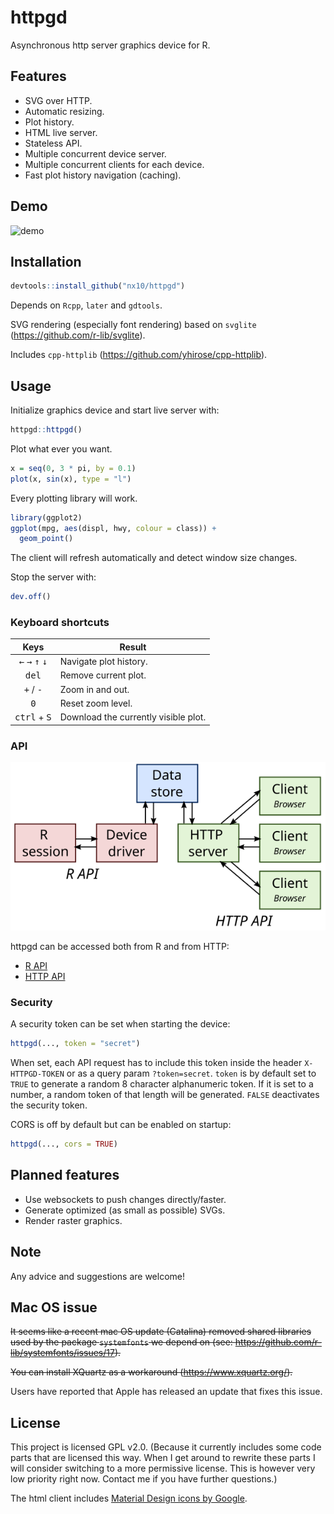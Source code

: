 # httpgd

Asynchronous http server graphics device for R.

## Features

* SVG over HTTP.
* Automatic resizing.
* Plot history.
* HTML live server.
* Stateless API.
* Multiple concurrent device server.
* Multiple concurrent clients for each device.
* Fast plot history navigation (caching).

## Demo

![demo](https://user-images.githubusercontent.com/33600480/83944385-6587fa80-a803-11ea-8f4a-7808d144309d.gif)

## Installation

```R
devtools::install_github("nx10/httpgd")
```

Depends on `Rcpp`, `later` and `gdtools`.

SVG rendering (especially font rendering) based on `svglite` (https://github.com/r-lib/svglite).

Includes `cpp-httplib` (https://github.com/yhirose/cpp-httplib).

## Usage

Initialize graphics device and start live server with:

```R
httpgd::httpgd()
```

Plot what ever you want.

```R
x = seq(0, 3 * pi, by = 0.1)
plot(x, sin(x), type = "l")
```

Every plotting library will work.

```R
library(ggplot2)
ggplot(mpg, aes(displ, hwy, colour = class)) +
  geom_point()
```

The client will refresh automatically and detect window size changes.

Stop the server with:

```R
dev.off()
```

### Keyboard shortcuts

| Keys | Result |
|:----:|--------|
| <kbd>&#8592;</kbd> <kbd>&#8594;</kbd> <kbd>&#8593;</kbd> <kbd>&#8595;</kbd> | Navigate plot history. |
| <kbd>del</kbd> | Remove current plot. |
| <kbd>+</kbd> / <kbd>-</kbd> | Zoom in and out. |
| <kbd>0</kbd> | Reset zoom level. |
| <kbd>ctrl</kbd> + <kbd>S</kbd> | Download the currently visible plot. |


### API

![structure](docs/httpgd_structure.svg)

httpgd can be accessed both from R and from HTTP:

* [R API](docs/RApi.md)
* [HTTP API](docs/HttpApi.md)

### Security

A security token can be set when starting the device: 
```R
httpgd(..., token = "secret")
```
When set, each API request has to include this token inside the header `X-HTTPGD-TOKEN` or as a query param `?token=secret`.
`token` is by default set to `TRUE` to generate a random 8 character alphanumeric token. If it is set to a number, a random token of that length will be generated. `FALSE` deactivates the security token.

CORS is off by default but can be enabled on startup:

```R
httpgd(..., cors = TRUE)
```

## Planned features

* Use websockets to push changes directly/faster.
* Generate optimized (as small as possible) SVGs.
* Render raster graphics.

## Note

Any advice and suggestions are welcome!

## Mac OS issue

~~It seems like a recent mac OS update (Catalina) removed shared libraries used by the package `systemfonts` we depend on (see: https://github.com/r-lib/systemfonts/issues/17).~~

~~You can install XQuartz as a workaround (https://www.xquartz.org/).~~

Users have reported that Apple has released an update that fixes this issue.

## License

This project is licensed GPL v2.0. (Because it currently includes some code parts that are licensed this way. When I get around to rewrite these parts I will consider switching to a more permissive license. This is however very low priority right now. Contact me if you have further questions.)

The html client includes [Material Design icons by Google](https://github.com/google/material-design-icons).
